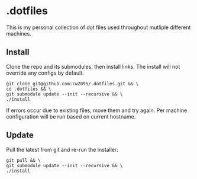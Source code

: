 # .dotfiles

This is my personal collection of dot files used throughout mutliple different machines.

## Install

Clone the repo and its submodules, then install links. The install will not override any configs by default.

```
git clone git@github.com:cw2095/.dotfiles.git && \
cd .dotfiles && \
git submodule update --init --recursive && \
./install
```

If errors occur due to existing files, move them and try again. Per machine configuration will be run based on current hostname.

## Update

Pull the latest from git and re-run the installer:

```
git pull && \
git submodule update --init --recursive && \
./install
```

